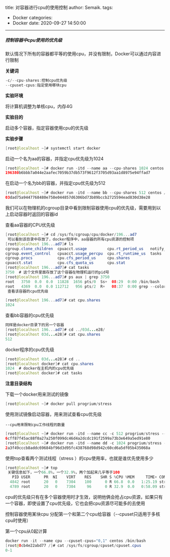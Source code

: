 title: 对容器进行cpu的使用控制
author: Semaik.
tags:
  - Docker
categories:
  - Docker
date: 2020-09-27 14:50:00
---
##### 控制容器中cpu使用的优先级
默认情况下所有的容器都平等的使用cpu，并没有限制，Docker可以通过内容进行限制

**关键词**
```java
-c/--cpu-shares:控制cpu优先级
--cpuset-cpus:指定使用哪块cpu
```
**实验环境**

将计算机调整为单核cpu，内存4G

**实验目的**

启动多个容器，指定容器使用cpu的优先级

**实验步骤**
```java
[root@localhost ~]# systemctl start docker
```
启动一个名为aa的容器，并指定cpu优先级为1024
```java
[root@localhost ~]# docker run -itd --name aa --cpu-shares 1024 centos /bin/bash
196380b6bbb7a044e2aafec7059b37db573f9612f3705d93aa1d8975e94ffad7
```
在启动一个名为bb的容器，并指定cpu优先级为512
```java
[root@localhost ~]# docker run -itd --name bb --cpu-shares 512 centos /bin/bash
03dad75a9447768480e758e044857d6306bd73b89bccb2725594ead830d38e28
```
我们可以在物理机的cgroup目录中看到限制容器使用cpu的优先级，需要用到以上启动容器时返回的容器id

查看aa容器的CPU优先级
```java
[root@localhost ~]# cd /sys/fs/cgroup/cpu/docker/196...ad7
 可以看到该目录中存放了，docker程序中，aa容器的所有cpu资源的控制项
[root@localhost 196...ad7]# ls
cgroup.clone_children  cpuacct.usage         cpu.rt_period_us   notify_on_release
cgroup.event_control   cpuacct.usage_percpu  cpu.rt_runtime_us  tasks
cgroup.procs           cpu.cfs_period_us     cpu.shares
cpuacct.stat           cpu.cfs_quota_us      cpu.stat
[root@localhost 196...ad7]# cat tasks
3750  # 这个文件里面存放了这个容器在物理机运行的pid号
[root@localhost 196...ad7]# ps aux | grep 3750
root   3750  0.0  0.0  11828  1656 pts/0  Ss+  08:29  0:00 /bin/bash
root   4369  0.0  0.0 112712   956 pts/2  R+   08:37  0:00 grep --color=auto 3750
 查看该容器的cpu优先级

[root@localhost 196...ad7]# cat cpu.shares
1024
```
查看bb容器的cpu优先级
```java
同样是docker目录下的另一个容器
[root@localhost 196...ad7]# cd ../03d...e28/
[root@localhost 03d...e28]# cat cpu.shares
512
```
docker程序的cpu优先级
```java
[root@localhost 03d...e28]# cd ..
[root@localhost docker]# cat cpu.shares 
1024  # docker在主机内的cpu优先级
[root@localhost docker]# cat tasks
```
**注意目录结构**

下载一个docker用来测试的镜像
```java
[root@localhost ~]# docker pull progrium/stress
```
使用测试镜像启动容器，用来测试查看cpu优先级

`--cpu用来限制cpu工作线程的数量`
```java
[root@localhost ~]# docker run -itd --name cc -c 512 progrium/stress --cpu 1
6cff87f45ac88f0a27a250f099dc46d4a2dcdc191f2599a73b3e649a5ed91e80
[root@localhost ~]# docker run -itd --name dd -c 1024 progrium/stress --cpu 1
2a3f49cccb8addc69684bf96d3d95fc438768d98d942c60cd6a5df05b435068a
```
使用top查看两个测试线程（stress ）的cpu使用率，也就是谁优先使用多少
```java
[root@localhost ~]# top
 关键信息如下，一个66.8%，一个32.9%，两个加起来几乎等于100
   PID USER      PR  NI    VIRT    RES    SHR S %CPU %MEM     TIME+ COMMAND
  4842 root      20   0    7304    100      0 R 66.8  0.0   1:25.19 stress 
  4789 root      20   0    7304     96      0 R 32.9  0.0   0:58.09 stress
```
cpu的优先级只有在多个容器使用时才生效，说明他俩会抢占cpu资源，如果只有一个容器，即使设置了cpu优先级，它也会把cpu资源尽可能多的去使用

控制容器使用某块cpu
分配第一个和第二个cpu给容器（--cpuset只适用于多核cpu时使用）

第一个cpu从0起计算
```java
docker run -it --name cpu --cpuset-cpus="0,1" centos /bin/bash
[root@8cb4e22abd77 /]# cat /sys/fs/cgroup/cpuset/cpuset.cpus
0-1
```
